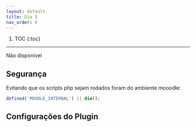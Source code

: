 ```yaml
---
layout: default
title: Dia 5
nav_order: 6
---
```

1. TOC
{:toc}
---

Não disponível

## Segurança

Evitando que os scripts php sejam rodados foram do ambiente mooodle:

```php
defined('MOODLE_INTERNAL') || die();
```

<!---
Não sei se vamos abordar?

- hooks em lib.php ?


-->
## Configurações do Plugin




